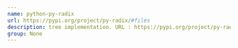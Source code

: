 ```yaml
---
name: python-py-radix
url: https://pypi.org/project/py-radix/#files
description: tree implementation. URL : https://pypi.org/project/py-radix/#files Groups : None
group: None
---
```

